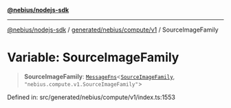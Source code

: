 [**@nebius/nodejs-sdk**](../../../../../README.md)

---

[@nebius/nodejs-sdk](../../../../../README.md) / [generated/nebius/compute/v1](../README.md) / SourceImageFamily

# Variable: SourceImageFamily

> **SourceImageFamily**: [`MessageFns`](../../../../../runtime/protos/core/interfaces/MessageFns.md)\<[`SourceImageFamily`](../interfaces/SourceImageFamily.md), `"nebius.compute.v1.SourceImageFamily"`\>

Defined in: src/generated/nebius/compute/v1/index.ts:1553
